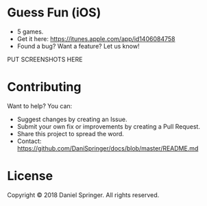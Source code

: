 # Guess Fun (iOS)
- 5 games.
- Get it here: https://itunes.apple.com/app/id1406084758
- Found a bug? Want a feature? Let us know!

PUT SCREENSHOTS HERE



# Contributing
Want to help? You can:
- Suggest changes by creating an Issue.
- Submit your own fix or improvements by creating a Pull Request.
- Share this project to spread the word.
- Contact: https://github.com/DaniSpringer/docs/blob/master/README.md

# License
Copyright © 2018 Daniel Springer. All rights reserved.